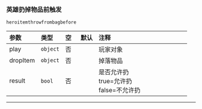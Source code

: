 ### 英雄扔掉物品前触发

`heroitemthrowfrombagbefore`

| 参数     | 类型     | 空   | 默认 | 注释                                          |
| :------- | :------- | :--- | :--- | :-------------------------------------------- |
| play     | `object` | 否   |      | 玩家对象                                      |
| dropItem | `object` | 否   |      | 掉落物品                                      |
| result   | `bool`   | 否   |      | 是否允许扔<br />true=允许扔<br />false=不允许扔 |

------------

